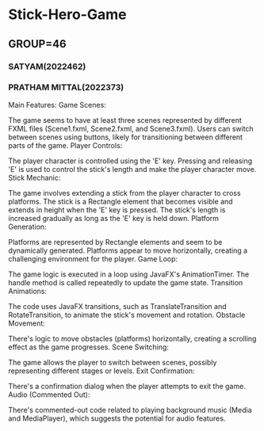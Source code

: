 # Stick-Hero-Game

## GROUP=46

### SATYAM(2022462)
### PRATHAM MITTAL(2022373)



Main Features:
Game Scenes:

The game seems to have at least three scenes represented by different FXML files (Scene1.fxml, Scene2.fxml, and Scene3.fxml).
Users can switch between scenes using buttons, likely for transitioning between different parts of the game.
Player Controls:

The player character is controlled using the 'E' key. Pressing and releasing 'E' is used to control the stick's length and make the player character move.
Stick Mechanic:

The game involves extending a stick from the player character to cross platforms.
The stick is a Rectangle element that becomes visible and extends in height when the 'E' key is pressed.
The stick's length is increased gradually as long as the 'E' key is held down.
Platform Generation:

Platforms are represented by Rectangle elements and seem to be dynamically generated.
Platforms appear to move horizontally, creating a challenging environment for the player.
Game Loop:

The game logic is executed in a loop using JavaFX's AnimationTimer. The handle method is called repeatedly to update the game state.
Transition Animations:

The code uses JavaFX transitions, such as TranslateTransition and RotateTransition, to animate the stick's movement and rotation.
Obstacle Movement:

There's logic to move obstacles (platforms) horizontally, creating a scrolling effect as the game progresses.
Scene Switching:

The game allows the player to switch between scenes, possibly representing different stages or levels.
Exit Confirmation:

There's a confirmation dialog when the player attempts to exit the game.
Audio (Commented Out):

There's commented-out code related to playing background music (Media and MediaPlayer), which suggests the potential for audio features.
